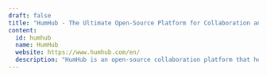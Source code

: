 ```yaml
---
draft: false
title: "HumHub - The Ultimate Open-Source Platform for Collaboration and Networking"
content:
  id: humhub
  name: HumHub
  website: https://www.humhub.com/en/
  description: "HumHub is an open-source collaboration platform that helps organizations connect, communicate, and build private social networks with customizable tools and features."
---
```


